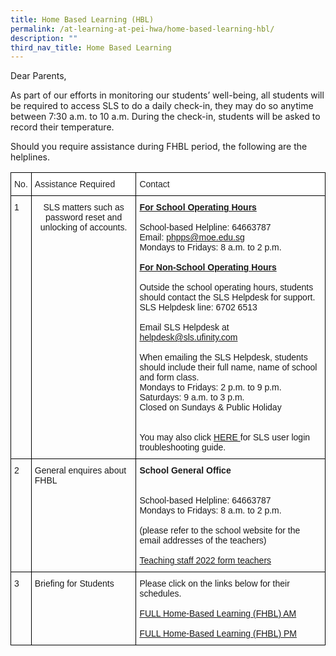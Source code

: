 ```yaml
---
title: Home Based Learning (HBL)
permalink: /at-learning-at-pei-hwa/home-based-learning-hbl/
description: ""
third_nav_title: Home Based Learning
---
```

Dear Parents,

As part of our efforts in monitoring our students’ well-being, all students will be required to access SLS to do a daily check-in, they may do so anytime between 7:30 a.m. to 10 a.m. During the check-in, students will be asked to record their temperature.

Should you require assistance during FHBL period, the following are the helplines.

<style type="text/css">
.tg  {border-collapse:collapse;border-spacing:0;}
.tg td{border-color:black;border-style:solid;border-width:1px;font-family:Arial, sans-serif;font-size:14px;
  overflow:hidden;padding:10px 5px;word-break:normal;}
.tg th{border-color:black;border-style:solid;border-width:1px;font-family:Arial, sans-serif;font-size:14px;
  font-weight:normal;overflow:hidden;padding:10px 5px;word-break:normal;}
.tg .tg-baqh{text-align:center;vertical-align:top}
.tg .tg-1ppo{background-color:#FFF;color:#222;text-align:left;vertical-align:middle}
.tg .tg-0lax{text-align:left;vertical-align:top}
</style>
<table class="tg">
<thead>
  <tr>
    <th class="tg-1ppo"><span style="color:inherit;background-color:transparent">No.</span></th>
    <th class="tg-1ppo"><span style="color:inherit;background-color:transparent"> </span>Assistance Required</th>
    <th class="tg-1ppo"><span style="color:inherit;background-color:transparent"> </span>Contact</th>
  </tr>
</thead>
<tbody>
  <tr>
    <td class="tg-0lax">1</td>
    <td class="tg-baqh"><span style="font-weight:400;font-style:normal">SLS matters such as password reset and unlocking of accounts.</span></td>
    <td class="tg-0lax"><span style="font-weight:bold;text-decoration:underline">For School Operating Hours</span><br><br>School-based Helpline: 64663787<br>Email: <a href="mailto:phpps@moe.edu.sg" target="_blank" rel="noopener noreferrer">phpps@moe.edu.sg</a><br>Mondays to Fridays: 8 a.m. to 2 p.m.<br><br><span style="font-weight:bold;text-decoration:underline">For Non-School Operating Hours</span><br><br>Outside the school operating hours, students should contact the SLS Helpdesk for support.  <br>SLS Helpdesk line: 6702 6513<br><br>Email SLS Helpdesk at <a href="mailto:helpdesk@sls.ufinity.com" target="_blank" rel="noopener noreferrer">helpdesk@sls.ufinity.com</a><br><br>When emailing the SLS Helpdesk, students should include their full name, name of school and form class.<br>Mondays to Fridays: 2 p.m. to 9 p.m.<br>Saturdays:  9 a.m. to 3 p.m.<br>Closed on Sundays &amp; Public Holiday<br> <br><br>You may also click <a href="https://static.learning.moe.edu.sg/UserGuide/login-troubleshooting.html#" target="_blank" rel="noopener noreferrer">HERE </a>for SLS user login troubleshooting guide.<br></td>
  </tr>
  <tr>
    <td class="tg-0lax">2</td>
    <td class="tg-0lax"><span style="font-weight:400;font-style:normal">General enquires about FHBL</span></td>
    <td class="tg-0lax"><span style="font-weight:bold">School General Office</span><br><br><br>School-based Helpline: 64663787<br>Mondays to Fridays: 8 a.m. to 2 p.m.<br><br>(please refer to the school website for the email addresses of the teachers)<br> <br><a href="https://peihwapresbyterianpri.moe.edu.sg/about-pei-hwa/school-staff/teaching-staff-2022-form-teachers" target="_blank" rel="noopener noreferrer"><span style="text-decoration:none">Teaching staff 2022 form teachers</span></a><br></td>
  </tr>
  <tr>
    <td class="tg-0lax">3</td>
    <td class="tg-0lax"><span style="font-weight:400;font-style:normal">Briefing for Students</span></td>
    <td class="tg-0lax">Please click on the links below for their schedules.<br><br><a href="/files/Home%20based%20learning%20for%20students_AM%20.pdf" target="_blank" rel="noopener noreferrer"><span style="text-decoration:none">FULL Home-Based Learning (FHBL) AM</span></a><br><br><a href="/files/Home%20based%20learning%20for%20students_PM.pdf" target="_blank" rel="noopener noreferrer"><span style="text-decoration:none">FULL Home-Based Learning (FHBL) PM</span></a></td>
  </tr>
</tbody>
</table>


